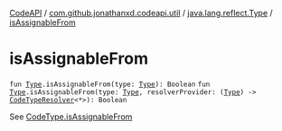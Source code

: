 [CodeAPI](../../index.md) / [com.github.jonathanxd.codeapi.util](../index.md) / [java.lang.reflect.Type](index.md) / [isAssignableFrom](.)

# isAssignableFrom

`fun `[`Type`](http://docs.oracle.com/javase/6/docs/api/java/lang/reflect/Type.html)`.isAssignableFrom(type: `[`Type`](http://docs.oracle.com/javase/6/docs/api/java/lang/reflect/Type.html)`): Boolean`
`fun `[`Type`](http://docs.oracle.com/javase/6/docs/api/java/lang/reflect/Type.html)`.isAssignableFrom(type: `[`Type`](http://docs.oracle.com/javase/6/docs/api/java/lang/reflect/Type.html)`, resolverProvider: (`[`Type`](http://docs.oracle.com/javase/6/docs/api/java/lang/reflect/Type.html)`) -> `[`CodeTypeResolver`](../../com.github.jonathanxd.codeapi.type/-code-type-resolver/index.md)`<*>): Boolean`

See [CodeType.isAssignableFrom](../../com.github.jonathanxd.codeapi.type/-code-type/is-assignable-from.md)

